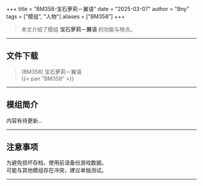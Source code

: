 +++
title = "BM358-宝石萝莉－翼语"
date = "2025-03-07"
author = "Bny"
tags = ["模组", "人物"]
aliases = ["BM358"]
+++

> 本文介绍了模组 **宝石萝莉－翼语** 的功能与特点。

---

## 文件下载

> [BM358] 宝石萝莉－翼语  
{{< pan "BM358" >}}  

---

## 模组简介

>  
内容有待更新...  

---

## 注意事项

>  
为避免损坏存档，使用前请备份游戏数据。  
可能与其他模组存在冲突，建议单独测试。  

---

